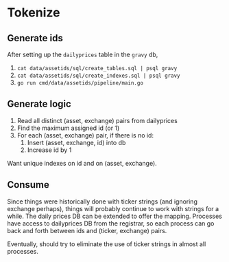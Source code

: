 # Tokenize

## Generate ids

After setting up the `dailyprices` table in the `gravy` db,

1. `cat data/assetids/sql/create_tables.sql | psql gravy`
2. `cat data/assetids/sql/create_indexes.sql | psql gravy`
3. `go run cmd/data/assetids/pipeline/main.go`

## Generate logic

1. Read all distinct (asset, exchange) pairs from dailyprices
2. Find the maximum assigned id (or 1)
3. For each (asset, exchange) pair, if there is no id:
    1. Insert (asset, exchange, id) into db
    2. Increase id by 1

Want unique indexes on id and on (asset, exchange).

## Consume

Since things were historically done with ticker strings (and ignoring exchange perhaps), things will probably continue to work with strings for a while. The daily prices DB can be extended to offer the mapping. Processes have access to dailyprices DB from the registrar, so each process can go back and forth between ids and (ticker, exchange) pairs.

Eventually, should try to eliminate the use of ticker strings in almost all processes.